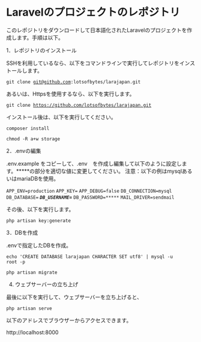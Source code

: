 # Laravelのプロジェクトのレポジトリ

このレポジトリをダウンロードして日本語化されたLaravelのプロジェクトを作成します。手順は以下。

1．レポジトリのインストール

SSHを利用しているなら、以下をコマンドラインで実行してレポジトリをインストールします。

<code>git clone git@github.com:lotsofbytes/larajapan.git</code>

あるいは、Httpsを使用するなら、以下を実行します。

<code>git clone https://github.com/lotsofbytes/larajapan.git</code>

インストール後は、以下を実行してください。

<code>composer install</code>

<code>chmod -R a+w storage</code>

2．.envの編集

.env.example をコピーして、.env　を作成し編集して以下のように設定します。*****の部分を適切な値に変更してください。
注意：以下の例はmysqlあるいはmariaDBを使用。

<code>APP_ENV=production</code>
<code>APP_KEY=</code>
<code>APP_DEBUG=false</code>
<code>DB_CONNECTION=mysql</code>
<code>DB_DATABASE=*****</code>
<code>DB_USERNAME=*****</code>
<code>DB_PASSWORD=*****</code>
<code>MAIL_DRIVER=sendmail</code>

その後、以下を実行します。

<code>php artisan key:generate</code>

3．DBを作成

.envで指定したDBを作成。

<code>echo 'CREATE DATABASE larajapan CHARACTER SET utf8' | mysql -u root -p</code>

<code>php artisan migrate</code>

4. ウェブサーバーの立ち上げ

最後に以下を実行して、ウェブサーバーを立ち上げると、

<code>php artisan serve</code>

以下のアドレスでブラウザーからアクセスできます。

http://localhost:8000


